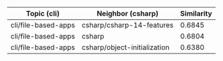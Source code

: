 | Topic (cli) | Neighbor (csharp) | Similarity |
|-------------|-------------------|------------|
| cli/file-based-apps | csharp/csharp-14-features | 0.6845 |
| cli/file-based-apps | csharp | 0.6804 |
| cli/file-based-apps | csharp/object-initialization | 0.6380 |
